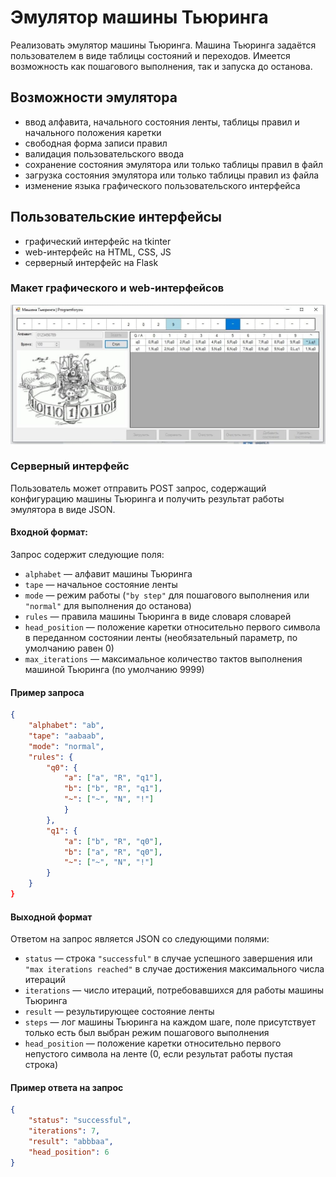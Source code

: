 # Эмулятор машины Тьюринга

Реализовать эмулятор машины Тьюринга.
Машина Тьюринга задаётся пользователем в виде таблицы состояний и переходов.
Имеется возможность как пошагового выполнения, так и запуска до останова.

## Возможности эмулятора
* ввод алфавита, начального состояния ленты, таблицы правил и начального положения каретки
* свободная форма записи правил
* валидация пользовательского ввода
* сохранение состояния эмулятора или только таблицы правил в файл
* загрузка состояния эмулятора или только таблицы правил из файла
* изменение языка графического пользовательского интерфейса

## Пользовательские интерфейсы
* графический интерфейс на tkinter
* web-интерфейс на HTML, CSS, JS
* серверный интерфейс на Flask

### Макет графического и web-интерфейсов
![пользовательский интерфейс](examples/user_interface.png "Пользовательский интерфейс")

### Серверный интерфейс
Пользователь может отправить POST запрос, содержащий конфигурацию машины Тьюринга и получить результат работы эмулятора в виде JSON.

#### Входной формат:
Запрос содержит следующие поля:

* `alphabet` — алфавит машины Тьюринга
* `tape` — начальное состояние ленты
* `mode` — режим работы (`"by step"` для пошагового выполнения или `"normal"` для выполнения до останова)
* `rules` — правила машины Тьюринга в виде словаря словарей
* `head_position` — положение каретки относительно первого символа в переданном состоянии ленты (необязательный параметр, по умолчанию равен 0)
* `max_iterations` — максимальное количество тактов выполнения машиной Тьюринга (по умолчанию 9999)

#### Пример запроса

```json
{
    "alphabet": "ab",
    "tape": "aabaab",
    "mode": "normal",
    "rules": {
        "q0": {
            "a": ["a", "R", "q1"],
            "b": ["b", "R", "q1"],
            "~": ["~", "N", "!"]
            }
        },
        "q1": {
            "a": ["b", "R", "q0"],
            "b": ["a", "R", "q0"],
            "~": ["~", "N", "!"]
        }
    }
}
```

#### Выходной формат
Ответом на запрос является JSON со следующими полями:

* `status` — строка `"successful"` в случае успешного завершения или `"max iterations reached"` в случае достижения максимального числа итераций
* `iterations` — число итераций, потребовавшихся для работы машины Тьюринга
* `result` — результирующее состояние ленты
* `steps` — лог машины Тьюринга на каждом шаге, поле присутствует только есть был выбран режим пошагового выполнения
* `head_position` — положение каретки относительно первого непустого символа на ленте (0, если результат работы пустая строка)

#### Пример ответа на запрос

```json
{
    "status": "successful",
    "iterations": 7,
    "result": "abbbaa",
    "head_position": 6
}
```
